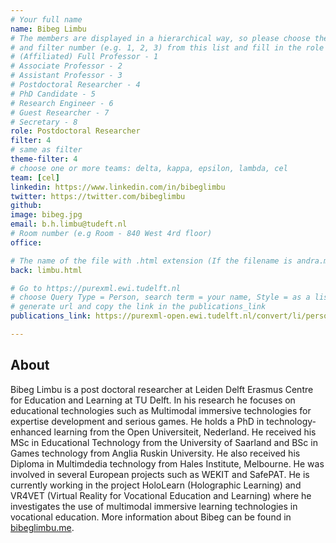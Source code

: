 ```yaml
---
# Your full name 
name: Bibeg Limbu
# The members are displayed in a hierarchical way, so please choose the role (e.g. Full Professor, Assistant Professor etc) 
# and filter number (e.g. 1, 2, 3) from this list and fill in the role and filter from below:
# (Affiliated) Full Professor - 1
# Associate Professor - 2
# Assistant Professor - 3
# Postdoctoral Researcher - 4
# PhD Candidate - 5
# Research Engineer - 6 
# Guest Researcher - 7
# Secretary - 8
role: Postdoctoral Researcher
filter: 4
# same as filter
theme-filter: 4
# choose one or more teams: delta, kappa, epsilon, lambda, cel
team: [cel]
linkedin: https://www.linkedin.com/in/bibeglimbu
twitter: https://twitter.com/bibeglimbu
github: 
image: bibeg.jpg
email: b.h.limbu@tudeft.nl
# Room number (e.g Room - 840 West 4rd floor)
office: 

# The name of the file with .html extension (If the filename is andra.md, the "back" field will be andra.html)
back: limbu.html

# Go to https://purexml.ewi.tudelft.nl 
# choose Query Type = Person, search term = your name, Style = as a list
# generate url and copy the link in the publications_link
publications_link: https://purexml-open.ewi.tudelft.nl/convert/li/persons/2c19b5d3-1a3d-42c2-9049-f48c2f52eef1

---
```


## About

Bibeg Limbu is a post doctoral researcher at Leiden Delft Erasmus Centre for Education and Learning at TU Delft. In his research he focuses on educational technologies such as Multimodal immersive technologies for expertise development and serious games. He holds a PhD in technology-enhanced learning from the Open Universiteit, Nederland. He received his MSc in Educational Technology from the University of Saarland and BSc in Games technology from Anglia Ruskin University. He also received his Diploma in Multimdedia technology from Hales Institute, Melbourne. He was involved in several European projects such as WEKIT and SafePAT. He is currently working in the project HoloLearn (Holographic Learning) and VR4VET (Virtual Reality for Vocational Education and Learning) where he investigates the use of multimodal immersive learning technologies in vocational education. More information about Bibeg can be found in [bibeglimbu.me](https://www.bibeglimbu.me/).





